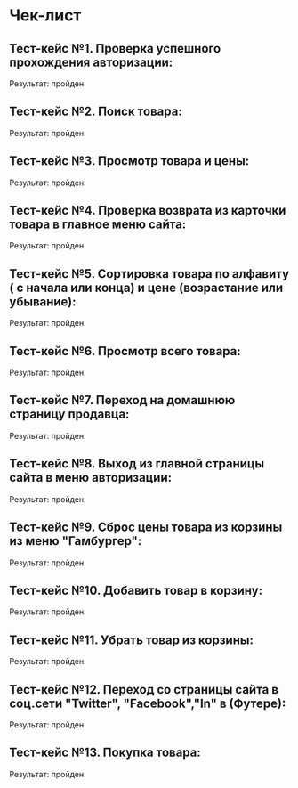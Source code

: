 # Чек-лист

## Тест-кейс №1. Проверка успешного прохождения авторизации:

Результат: пройден.

## Тест-кейс №2. Поиск товара:

Результат: пройден.

## Тест-кейс №3. Просмотр товара и цены:

Результат: пройден.

## Тест-кейс №4. Проверка возврата из карточки товара в главное меню сайта:

Результат: пройден.

## Тест-кейс №5. Сортировка товара по алфавиту ( с начала или конца) и цене (возрастание или убывание):

Результат: пройден.

## Тест-кейс №6. Просмотр всего товара:

Результат: пройден.

## Тест-кейс №7. Переход на домашнюю страницу продавца:

Результат: пройден.

## Тест-кейс №8. Выход из главной страницы сайта в меню авторизации:

Результат: пройден.

## Тест-кейс №9. Сброс цены товара из корзины из меню "Гамбургер":

Результат: пройден.

## Тест-кейс №10. Добавить товар в корзину:

Результат: пройден.

## Тест-кейс №11. Убрать товар из корзины:

Результат: пройден.

## Тест-кейс №12. Переход со страницы сайта в соц.сети "Twitter", "Facebook","In" в (Футере):

Результат: пройден.

## Тест-кейс №13. Покупка товара:

Результат: пройден.
